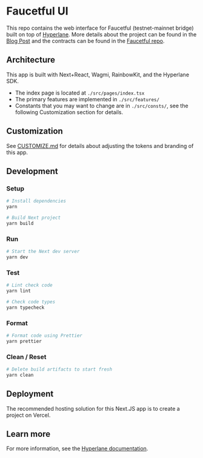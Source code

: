 # Faucetful UI

This repo contains the web interface for Faucetful (testnet-mainnet bridge) built on top of
[Hyperlane](https://hyperlane.xyz/). More details about the project can be found in the [Blog
Post](https://aurorabykunal.substack.com/p/ae541b8c-eda6-4db4-8f53-9d00fe6ec3b3) and the contracts can be found in the [Faucetful repo](https://github.com/aroralanuk/faucetful).

## Architecture

This app is built with Next+React, Wagmi, RainbowKit, and the Hyperlane SDK.

- The index page is located at `./src/pages/index.tsx`
- The primary features are implemented in `./src/features/`
- Constants that you may want to change are in `./src/consts/`, see the following Customization section for details.

## Customization

See [CUSTOMIZE.md](./CUSTOMIZE.md) for details about adjusting the tokens and branding of this app.

## Development

### Setup

```sh
# Install dependencies
yarn

# Build Next project
yarn build
```

### Run

```sh
# Start the Next dev server
yarn dev
```

### Test

```sh
# Lint check code
yarn lint

# Check code types
yarn typecheck
```

### Format

```sh
# Format code using Prettier
yarn prettier
```

### Clean / Reset

```sh
# Delete build artifacts to start fresh
yarn clean
```

## Deployment

The recommended hosting solution for this Next.JS app is to create a project on Vercel.

## Learn more

For more information, see the [Hyperlane documentation](https://docs.hyperlane.xyz/hyperlane-docs/).
